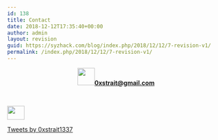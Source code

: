 ```yaml
---
id: 138
title: Contact
date: 2018-12-12T17:35:40+00:00
author: admin
layout: revision
guid: https://syzhack.com/blog/index.php/2018/12/12/7-revision-v1/
permalink: /index.php/2018/12/12/7-revision-v1/
---
```

<p style="text-align: center;">
  <img class="wp-image-93 aligncenter" src="https://syzhack.com/blog/wp-content/uploads/2018/12/gmail.png" alt="" width="40" height="40" /><strong><a href="mailto:0xstrait@gmail.com?Subject=" target="_top">0xstrait@gmail.com</a></strong>
</p>

&nbsp;

<img class="wp-image-92 aligncenter" src="https://syzhack.com/blog/wp-content/uploads/2018/12/Twitter_bird_logo_2012.svg_.png" alt="" width="40" height="32" /> 

<a class="twitter-timeline" data-width="1200" data-height="1000" data-dnt="true" href="https://twitter.com/0xstrait1337?ref_src=twsrc%5Etfw">Tweets by 0xstrait1337</a>

&nbsp;